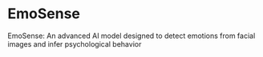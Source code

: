 # EmoSense
EmoSense: An advanced AI model designed to detect emotions from facial images and infer psychological behavior
